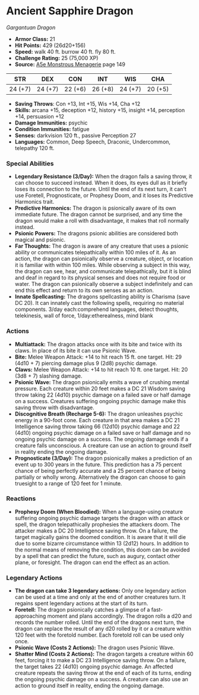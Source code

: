 # Ancient Sapphire Dragon

*Gargantuan* *Dragon*

- **Armor Class:** 21
- **Hit Points:** 429 (26d20+156)
- **Speed:** walk 40 ft. burrow 40 ft. fly 80 ft.
- **Challenge Rating:** 25 (75,000 XP)
- **Source:** [A5e Monstrous Menagerie](https://enpublishingrpg.com/products/level-up-monstrous-menagerie-a5e) page 149

| STR | DEX | CON | INT | WIS | CHA |
| --- | --- | --- | --- | --- | --- |
| 24 (+7) | 24 (+7) | 22 (+6) | 26 (+8) | 24 (+7) | 20 (+5) |

- **Saving Throws**: Con +13, Int +15, Wis +14, Cha +12
- **Skills:** arcana +15, deception +12, history +15, insight +14, perception +14, persuasion +12
- **Damage Immunities:** psychic
- **Condition Immunities:** fatigue
- **Senses:** darkvision 120 ft., passive Perception 27
- **Languages:** Common, Deep Speech, Draconic, Undercommon, telepathy 120 ft.
### Special Abilities
- **Legendary Resistance (3/Day):** When the dragon fails a saving throw, it can choose to succeed instead. When it does, its eyes dull as it briefly loses its connection to the future. Until the end of its next turn, it can't use Foretell, Prognosticate, or Prophesy Doom, and it loses its Predictive Harmonics trait.
- **Predictive Harmonics:** The dragon is psionically aware of its own immediate future. The dragon cannot be surprised, and any time the dragon would make a roll with disadvantage, it makes that roll normally instead.
- **Psionic Powers:** The dragons psionic abilities are considered both magical and psionic.
- **Far Thoughts:** The dragon is aware of any creature that uses a psionic ability or communicates telepathically within 100 miles of it. As an action, the dragon can psionically observe a creature, object, or location it is familiar with within 100 miles. While observing a subject in this way, the dragon can see, hear, and communicate telepathically, but it is blind and deaf in regard to its physical senses and does not require food or water. The dragon can psionically observe a subject indefinitely and can end this effect and return to its own senses as an action.
- **Innate Spellcasting:** The dragons spellcasting ability is Charisma (save DC 20). It can innately cast the following spells, requiring no material components. 3/day each:comprehend languages, detect thoughts, telekinesis, wall of force,  1/day:etherealness, mind blank
### Actions
- **Multiattack:** The dragon attacks once with its bite and twice with its claws. In place of its bite  it can use Psionic Wave.
- **Bite:** Melee Weapon Attack: +14 to hit  reach 15 ft.  one target. Hit: 29 (4d10 + 7) piercing damage plus 9 (2d8) psychic damage.
- **Claws:** Melee Weapon Attack: +14 to hit  reach 10 ft.  one target. Hit: 20 (3d8 + 7) slashing damage.
- **Psionic Wave:** The dragon psionically emits a wave of crushing mental pressure. Each creature within 20 feet makes a DC 21 Wisdom saving throw  taking 22 (4d10) psychic damage on a failed save or half damage on a success. Creatures suffering ongoing psychic damage make this saving throw with disadvantage.
- **Discognitive Breath (Recharge 5-6):** The dragon unleashes psychic energy in a 90-foot cone. Each creature in that area makes a DC 21 Intelligence saving throw  taking 66 (12d10) psychic damage and 22 (4d10) ongoing psychic damage on a failed save or half damage and no ongoing psychic damage on a success. The ongoing damage ends if a creature falls unconscious. A creature can use an action to ground itself in reality  ending the ongoing damage.
- **Prognosticate (3/Day):** The dragon psionically makes a prediction of an event up to 300 years in the future. This prediction has a 75 percent chance of being perfectly accurate and a 25 percent chance of being partially or wholly wrong. Alternatively  the dragon can choose to gain truesight to a range of 120 feet for 1 minute.
### Reactions
- **Prophesy Doom (When Bloodied):** When a language-using creature suffering ongoing psychic damage targets the dragon with an attack or spell, the dragon telepathically prophesies the attackers doom. The attacker makes a DC 20 Intelligence saving throw. On a failure, the target magically gains the doomed condition. It is aware that it will die due to some bizarre circumstance within 13 (2d12) hours. In addition to the normal means of removing the condition, this doom can be avoided by a spell that can predict the future, such as augury, contact other plane, or foresight. The dragon can end the effect as an action.


### Legendary Actions
- **The dragon can take 3 legendary actions:** Only one legendary action can be used at a time and only at the end of another creatures turn. It regains spent legendary actions at the start of its turn.
- **Foretell:** The dragon psionically catches a glimpse of a fast-approaching moment and plans accordingly. The dragon rolls a d20 and records the number rolled. Until the end of the dragons next turn, the dragon can replace the result of any d20 rolled by it or a creature within 120 feet with the foretold number. Each foretold roll can be used only once.
- **Psionic Wave (Costs 2 Actions):** The dragon uses Psionic Wave.
- **Shatter Mind (Costs 2 Actions):** The dragon targets a creature within 60 feet, forcing it to make a DC 23 Intelligence saving throw. On a failure, the target takes 22 (4d10) ongoing psychic damage. An affected creature repeats the saving throw at the end of each of its turns, ending the ongoing psychic damage on a success. A creature can also use an action to ground itself in reality, ending the ongoing damage.
